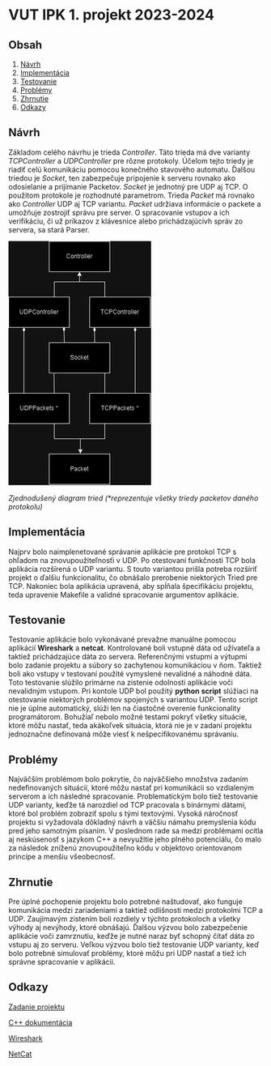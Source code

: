 # VUT IPK 1. projekt 2023-2024

## Obsah
1. [Návrh](#Návrh)
2. [Implementácia](#Implementácia)
3. [Testovanie](#Testovanie)
4. [Problémy](#Problémy)
5. [Zhrnutie](#Zhrnutie)
6. [Odkazy](#Odkazy)

## Návrh

Základom celého návrhu je trieda *Controller*. Táto trieda má dve varianty *TCPController* a *UDPController* pre rôzne protokoly. Účelom tejto triedy je riadiť celú komunikáciu pomocou konečného stavového automatu. Ďalšou triedou je *Socket*, ten zabezpečuje pripojenie k serveru rovnako ako odosielanie a prijímanie Packetov. *Socket* je jednotný pre UDP aj TCP. O použitom protokole je rozhodnuté parametrom. Trieda *Packet* má rovnako ako *Controller* UDP aj TCP variantu. *Packet* udržiava informácie o packete a umožňuje zostrojiť správu pre server. O spracovanie vstupov a ich verifikáciu, či už príkazov z klávesnice alebo prichádzajúcivh správ zo servera, sa stará Parser.

![Diagram tried](class_diagram.png)

*Zjednodušený diagram tried (\*reprezentuje všetky triedy packetov daného protokolu)*

## Implementácia

Najprv bolo naimplenetované správanie aplikácie pre protokol TCP s ohľadom na znovupoužiteľnosťi v UDP. Po otestovaní funkčnosti TCP bola aplikácia rozšírená o UDP variantu. S touto variantou prišla potreba rozšíriť projekt o ďalšiu funkcionalitu, čo obnášalo prerobenie niektorých Tried pre TCP. Nakoniec bola aplikácia upravená, aby spĺňala špecifikáciu projektu, teda upravenie Makefile a validné spracovanie argumentov aplikácie. 

## Testovanie

Testovanie aplikácie bolo vykonávané prevažne manuálne pomocou aplikácií **Wireshark** a **netcat**. Kontrolované boli vstupné dáta od užívateľa a taktiež prichádzajúce dáta zo servera. Referenčnými vstupmi a výtupmi bolo zadanie projektu a súbory so zachytenou komunikáciou v ňom. Taktiež boli ako vstupy v testovaní použité vymyslené nevalidné a náhodné dáta. Toto testovanie slúžilo primárne na zistenie odolnosti aplikácie voči nevalidným vstupom. Pri kontole UDP bol použitý **python script** slúžiaci na otestovanie niektorých problémov spojených s variantou UDP. Tento script nie je úplne automatický, slúži len na čiastočné overenie funkcionality programátorom. Bohužiaľ nebolo možné testami pokryť všetky situácie, ktoré môžu nastať, teda akákoľvek situácia, ktorá nie je v zadaní projektu jednoznačne definovaná môže viesť k nešpecifikovanému správaniu.

## Problémy

Najväčším problémom bolo pokrytie, čo najväčšieho množstva zadaním nedefinovaných situácií, ktoré môžu nastať pri komunikácii so vzdialeným serverom a ich následné spracovanie. Problematickým bolo tiež testovanie UDP varianty, keďže tá narozdiel od TCP pracovala s binárnymi dátami, ktoré bol problém zobraziť spolu s tými textovými. Vysoká náročnosť projektu si vyžadovala dôkladný návrh a väčšiu námahu premyslenia kódu pred jeho samotným písaním. V poslednom rade sa medzi problémami ocitla aj neskúsenosť s jazykom C++ a nevyužitie jeho plného potenciálu, čo malo za následok zníženú znovupoužiteľno kódu v objektovo orientovanom princípe a menšiu všeobecnosť.

## Zhrnutie

Pre úplné pochopenie projektu bolo potrebné naštudovať, ako funguje komunikácia medzi zariadeniami a taktiež odlišnosti medzi protokolmi TCP a UDP. Zaujímavým zistením boli rozdiely v týchto protokoloch a všetky výhody aj nevýhody, ktoré obnášajú. Ďalšou výzvou bolo zabezpečenie aplikácie voči zamrznutiu, keďže je nutné naraz byť schopný čítať dáta zo vstupu aj zo serveru. Veľkou výzvou bolo tiež testovanie UDP varianty, keď bolo potrebné simulovať problémy, ktoré môžu pri UDP nastať a tiež ich správne spracovanie v aplikácii.

## Odkazy

[Zadanie projektu](https://git.fit.vutbr.cz/NESFIT/IPK-Projects-2024/src/branch/master/Project%201)

[C++ dokumentácia](https://en.cppreference.com/w/)

[Wireshark](https://www.wireshark.org/)

[NetCat](https://nc110.sourceforge.io/)

